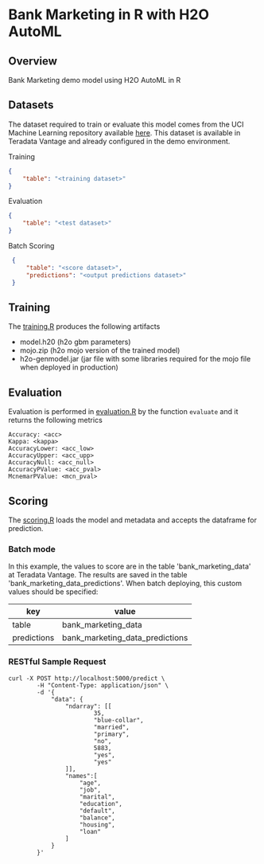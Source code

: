 # Bank Marketing in R with H2O AutoML
## Overview
Bank Marketing demo model using H2O AutoML in R

## Datasets
The dataset required to train or evaluate this model comes from the UCI Machine Learning repository available [here](https://archive.ics.uci.edu/ml/datasets/bank+marketing).
This dataset is available in Teradata Vantage and already configured in the demo environment.

Training
```json
{
    "table": "<training dataset>"
}
```
Evaluation

```json
{
    "table": "<test dataset>"
}
```

Batch Scoring
```json
 {
     "table": "<score dataset>",
     "predictions": "<output predictions dataset>"
 }
 ```


## Training
The [training.R](model_modules/training.R) produces the following artifacts

- model.h20        (h2o gbm parameters)
- mojo.zip         (h2o mojo version of the trained model)
- h2o-genmodel.jar (jar file with some libraries required for the mojo file when deployed in production)

## Evaluation
Evaluation is performed in [evaluation.R](model_modules/evaluation.R) by the function `evaluate` and it returns the following metrics

    Accuracy: <acc>
    Kappa: <kappa>
    AccuracyLower: <acc_low>
    AccuracyUpper: <acc_upp>
    AccuracyNull: <acc_null>
    AccuracyPValue: <acc_pval>
    McnemarPValue: <mcn_pval>

## Scoring
The [scoring.R](model_modules/scoring.R) loads the model and metadata and accepts the dataframe for prediction.

### Batch mode
In this example, the values to score are in the table 'bank_marketing_data' at Teradata Vantage. The results are saved in the table 'bank_marketing_data_predictions'. When batch deploying, this custom values should be specified:

   | key | value |
   |----------|-------------|
   | table | bank_marketing_data |
   | predictions | bank_marketing_data_predictions |

### RESTful Sample Request

    curl -X POST http://localhost:5000/predict \
            -H "Content-Type: application/json" \
            -d '{
                "data": {
                    "ndarray": [[
                            35,
                            "blue-collar",
                            "married",
                            "primary",
                            "no",
                            5883,
                            "yes",
                            "yes"
                    ]],
                    "names":[
                        "age", 
                        "job", 
                        "marital", 
                        "education", 
                        "default", 
                        "balance", 
                        "housing", 
                        "loan"
                    ]
                }
            }' 
